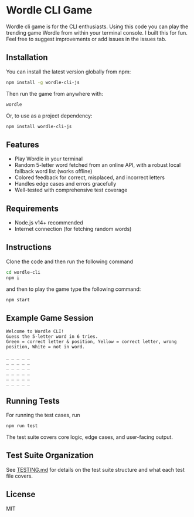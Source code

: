 # Wordle CLI Game

Wordle cli game is for the CLI enthusiasts. Using this code you can play the trending game Wordle from within your terminal console. I built this for fun.
Feel free to suggest improvements or add issues in the issues tab.

## Installation

You can install the latest version globally from npm:

```bash
npm install -g wordle-cli-js
```

Then run the game from anywhere with:

```bash
wordle
```

Or, to use as a project dependency:

```bash
npm install wordle-cli-js
```

## Features

- Play Wordle in your terminal
- Random 5-letter word fetched from an online API, with a robust local fallback word list (works offline)
- Colored feedback for correct, misplaced, and incorrect letters
- Handles edge cases and errors gracefully
- Well-tested with comprehensive test coverage

## Requirements

- Node.js v14+ recommended
- Internet connection (for fetching random words)

## Instructions

Clone the code and then run the following command

```bash
cd wordle-cli
npm i
```

and then to play the game type the following command:

```bash
npm start
```

## Example Game Session

```
Welcome to Wordle CLI!
Guess the 5-letter word in 6 tries.
Green = correct letter & position, Yellow = correct letter, wrong position, White = not in word.

_ _ _ _ _
_ _ _ _ _
_ _ _ _ _
_ _ _ _ _
_ _ _ _ _
_ _ _ _ _
```

## Running Tests

For running the test cases, run

```bash
npm run test
```

The test suite covers core logic, edge cases, and user-facing output.

## Test Suite Organization

See [TESTING.md](./TESTING.md) for details on the test suite structure and what each test file covers.

## License

MIT

